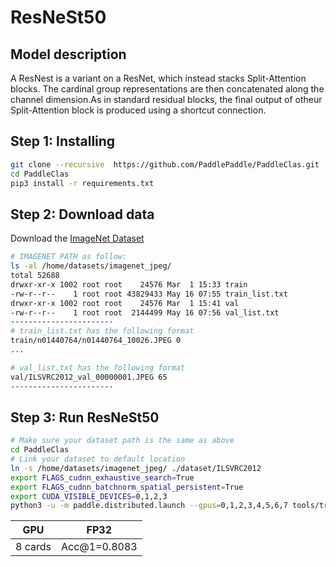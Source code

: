 # ResNeSt50
## Model description
A ResNest is a variant on a ResNet, which instead stacks Split-Attention blocks. The cardinal group representations are then concatenated along the channel dimension.As in standard residual blocks, the final output  of otheur Split-Attention block is produced using a shortcut connection.

## Step 1: Installing

```bash
git clone --recursive  https://github.com/PaddlePaddle/PaddleClas.git
cd PaddleClas
pip3 install -r requirements.txt
```

## Step 2: Download data

Download the [ImageNet Dataset](https://www.image-net.org/download.php) 

```bash
# IMAGENET PATH as follow:
ls -al /home/datasets/imagenet_jpeg/
total 52688
drwxr-xr-x 1002 root root    24576 Mar  1 15:33 train
-rw-r--r--    1 root root 43829433 May 16 07:55 train_list.txt
drwxr-xr-x 1002 root root    24576 Mar  1 15:41 val
-rw-r--r--    1 root root  2144499 May 16 07:56 val_list.txt
-----------------------
# train_list.txt has the following format
train/n01440764/n01440764_10026.JPEG 0
...

# val_list.txt has the following format
val/ILSVRC2012_val_00000001.JPEG 65
-----------------------
```

## Step 3: Run ResNeSt50

```bash
# Make sure your dataset path is the same as above
cd PaddleClas
# Link your dataset to default location
ln -s /home/datasets/imagenet_jpeg/ ./dataset/ILSVRC2012
export FLAGS_cudnn_exhaustive_search=True
export FLAGS_cudnn_batchnorm_spatial_persistent=True
export CUDA_VISIBLE_DEVICES=0,1,2,3
python3 -u -m paddle.distributed.launch --gpus=0,1,2,3,4,5,6,7 tools/train.py -c ppcls/configs/ImageNet/ResNeSt/ResNeSt50.yaml -o Arch.pretrained=False -o Global.device=gpu
```

| GPU         | FP32                                 |
| ----------- | ------------------------------------ |
| 8 cards     | Acc@1=0.8083                         |
